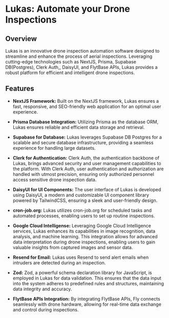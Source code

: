 # Lukas: Automate your Drone Inspections

## Overview

Lukas is an innovative drone inspection automation software designed to streamline and enhance the process of aerial inspections. Leveraging cutting-edge technologies such as NextJS, Prisma, Supabase DB(Postgres), Clerk Auth,, DaisyUI, and FlytBase APIs, Lukas provides a robust platform for efficient and intelligent drone inspections.

## Features

- **NextJS Framework:** Built on the NextJS framework, Lukas ensures a fast, responsive, and SEO-friendly web application for an optimal user experience.

- **Prisma Database Integration:** Utilizing Prisma as the database ORM, Lukas ensures reliable and efficient data storage and retrieval.

- **Supabase for Database:** Lukas leverages Supabase DB Postgres for a scalable and secure database infrastructure, providing a seamless experience for handling large datasets.

- **Clerk for Authentication:** Clerk Auth, the authentication backbone of Lukas, brings advanced security and user management capabilities to the platform. With Clerk Auth, user authentication and authorization are handled with utmost precision, ensuring only authorized personnel access sensitive drone inspection data.

- **DaisyUI for UI Components:** The user interface of Lukas is developed using DaisyUI, a modern and customizable UI component library powered by TailwindCSS, ensuring a sleek and user-friendly design.

- **cron-job.org:** Lukas utilizes cron-job.org for scheduled tasks and automated processes, enabling users to set up routine inspections.

- **Google Cloud Intelligense:** Leveraging Google Cloud Intelligence services, Lukas enhances its capabilities in image recognition, data analysis, and machine learning. This integration allows for advanced data interpretation during drone inspections, enabling users to gain valuable insights from captured images and sensor data.

- **Resend for Email:** Lukas uses Resend to send alert emails when intruders are detected during an inspection.

- **Zod:** Zod, a powerful schema declaration library for JavaScript, is employed in Lukas for data validation. This ensures that the data input into the system adheres to predefined rules and structures, maintaining data integrity and accuracy.

- **FlytBase APIs Integration:** By integrating FlytBase APIs, Fly connects seamlessly with drone hardware, allowing for real-time data exchange and control during inspections.
